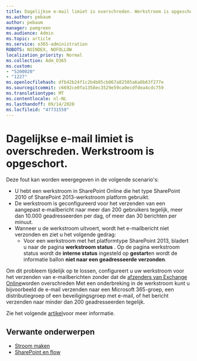 ```yaml
---
title: Dagelijkse e-mail limiet is overschreden. Werkstroom is opgeschort.
ms.author: pebaum
author: pebaum
manager: pamgreen
ms.audience: Admin
ms.topic: article
ms.service: o365-administration
ROBOTS: NOINDEX, NOFOLLOW
localization_priority: Normal
ms.collection: Adm_O365
ms.custom:
- "5200020"
- "1227"
ms.openlocfilehash: dfb42b24f1c2b4b05cb067a82505a6a8b63f277e
ms.sourcegitcommit: c6692ce0fa1358ec3529e59ca0ecdfdea4cdc759
ms.translationtype: MT
ms.contentlocale: nl-NL
ms.lasthandoff: 09/14/2020
ms.locfileid: "47731558"
---
```

# <a name="daily-email-limit-exceeded-workflow-is-suspended"></a>Dagelijkse e-mail limiet is overschreden. Werkstroom is opgeschort.

Deze fout kan worden weergegeven in de volgende scenario's:

- U hebt een werkstroom in SharePoint Online die het type SharePoint 2010 of SharePoint 2013-werkstroom platform gebruikt.
- De werkstroom is geconfigureerd voor het verzenden van een aangepast e-mailbericht naar meer dan 200 gebruikers tegelijk, meer dan 10.000 geadresseerden per dag, of meer dan 30 berichten per minuut.
- Wanneer u de werkstroom uitvoert, wordt het e-mailbericht niet verzonden en ziet u het volgende gedrag:
    - Voor een werkstroom met het platformtype SharePoint 2013, bladert u naar de pagina **werkstroom status** . Op de pagina werkstroom status wordt de **interne status** ingesteld op **gestart**en wordt de informatie ballon **niet naar een geadresseerde verzonden**.

Om dit probleem tijdelijk op te lossen, configureert u uw werkstroom voor het verzenden van e-mailberichten zonder dat de [afzenders van Exchange Online](https://docs.microsoft.com/office365/servicedescriptions/exchange-online-service-description/exchange-online-limits#recipientlimits)worden overschreden Met een onderbreking in de werkstroom kunt u bijvoorbeeld de e-mail verzenden naar een Microsoft 365-groep, een distributiegroep of een beveiligingsgroep met e-mail, of het bericht verzenden naar minder dan 200 geadresseerden tegelijk.


Zie het volgende [artikel](https://support.microsoft.com/help/3150442/daily-email-limit-has-exceeded-and-your-workflow-has-been-suspended-or)voor meer informatie.

## <a name="related-topics"></a>Verwante onderwerpen
- [Stroom maken](https://support.office.com/article/Create-a-flow-for-a-list-or-library-in-SharePoint-Online-or-OneDrive-for-Business-a9c3e03b-0654-46af-a254-20252e580d01) 
- [SharePoint en flow](https://flow.microsoft.com/blog/sharepoint-and-flow/) 